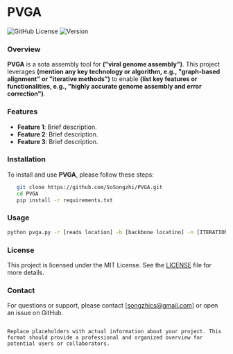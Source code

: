 # PVGA


![GitHub License](https://github.com/SoSongzhi/PVGA/blob/main/LICENSE)
![Version](https://img.shields.io/badge/version-1.0-blue)

### Overview
**PVGA** is a sota assembly tool for **("viral genome assembly")**. This project leverages **(mention any key technology or algorithm, e.g., "graph-based alignment" or "iterative methods")** to enable **(list key features or functionalities, e.g., "highly accurate genome assembly and error correction")**.

### Features
- **Feature 1**: Brief description.
- **Feature 2**: Brief description.
- **Feature 3**: Brief description.

### Installation
To install and use **PVGA**, please follow these steps:

```bash
   git clone https://github.com/SoSongzhi/PVGA.git
   cd PVGA
   pip install -r requirements.txt

   ``` 

### Usage

```bash
python pvga.py -r [reads location] -b [backbone locatino] -n [ITERATION NUM] -od [output dir]
```

### License
This project is licensed under the MIT License. See the [LICENSE](LICENSE) file for more details.

### Contact
For questions or support, please contact [songzhics@gmail.com] or open an issue on GitHub.
```

Replace placeholders with actual information about your project. This format should provide a professional and organized overview for potential users or collaborators.
